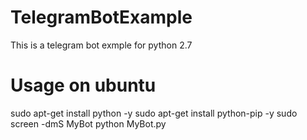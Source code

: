 # TelegramBotExample
This is a telegram bot exmple for python 2.7

# Usage on ubuntu
sudo apt-get install python -y
sudo apt-get install python-pip -y
sudo screen -dmS MyBot python MyBot.py
